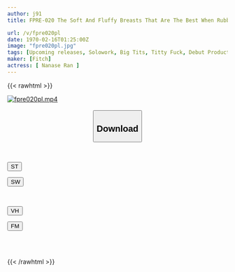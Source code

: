 ```yaml
---
author: j91
title: FPRE-020 The Soft And Fluffy Breasts That Are The Best When Rubbed Are Still Growing! A Boxy Girl With Long Black Hair Jumped Into The Industry Wanting To Have An Adventure. Plump Busty Female College Student Ran Nanase, 20 Years Old, AV Debut!

url: /v/fpre020pl
date: 1970-02-16T01:25:00Z
image: "fpre020pl.jpg"
tags: [Upcoming releases, Solowork, Big Tits, Titty Fuck, Debut Production, Female College Student	]
maker: [Fitch]
actress: [ Nanase Ran ]
---
```



{{< rawhtml >}}

<div class="video" data-videoid="pending_link.html">
    <a href="javascript:;">
        <img src="/v/fpre020pl/fpre020pl.jpg" width="WIDTH" height="HEIGHT" alt="fpre020pl.mp4" loading="lazy">
    </a>
</div>

<script type="text/javascript" src="https://j91.asia/asset/on-demand-pend.js"></script>

<br>
  <link rel="stylesheet" href="https://j91.asia/asset/bs5.css">
  
  <center>
  <button class="btn btn-primary" type="button" data-bs-toggle="collapse" data-bs-target=".multi-collapse" aria-expanded="false" aria-controls="multiCollapseExample1 multiCollapseExample2"><h2>Download</h2></button></center>
</p>
<div class="row">
  <div class="col">
    <div class="collapse multi-collapse" id="multiCollapseExample1">
      <div class="card card-body">
	      	      <br>
<div class="buttons">  
<p><a href="https://j91.asia/pending_link.html" target="_blank"><button class="btn-hover color-3"><i class="fa fa-download"></i> ST</button></a></p>
<p><a href="https://j91.asia/pending_link.html" target="_blank"><button class="btn-hover color-2"><i class="fa fa-download"></i> SW</button></a></p></div>
    </div>
  </div>
</div>
  <div class="col">
    <div class="collapse multi-collapse" id="multiCollapseExample2">
      <div class="card card-body">
	      <br>
<div class="buttons">
<p><a href="https://j91.asia/pending_link.html" target="_blank"><button class="btn-hover color-9"><i class="fa fa-download"></i> VH</button></a></p>
<p><a href="https://j91.asia/pending_link.html"><button class="btn-hover color-8"><i class="fa fa-download"></i> FM</button></a></p></div>
<br><br>
      </div>
    </div>
  </div>
</div>

{{< /rawhtml >}}